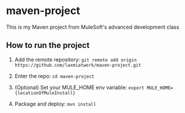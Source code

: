 
# maven-project

This is my Maven project from MuleSoft's advanced development class

## How to run the project

1. Add the remote repository: `git remote add origin https://github.com/laxmiatwork/maven-project.git`

1. Enter the repo: `cd maven-project`

1. (Optional) Set your MULE_HOME env variable: `export MULE_HOME={locationOfMuleInstall}`

1. Package and deploy: `mvn install` 
